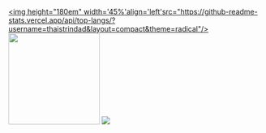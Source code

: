 
 <a href="https://github.com/thaistrindad">

 <img height="180em" width='45%'align='left'src="https://github-readme-stats.vercel.app/api/top-langs/?username=thaistrindad&layout=compact&theme=radical"/>
 <img height="180em" src="https://github-readme-stats.vercel.app/api?username=thaistrindad&show_icons=true&theme=radical"/>
 <img heigth='180em' src= 'http://github-readme-streak-stats.herokuapp.com?user=thaistrindad&theme=radical&border_radius=4.2&locale=pt-         br&date_format=j%20M%5B%20Y%5D'/>
 
